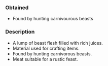 ### Obtained
- Found by hunting carnivourous beasts
### Description
- A lump of beast flesh filled with rich juices.
- Material used for crafting items.
- Found by hunting carnivorous beasts.
- Meat suitable for a rustic feast.